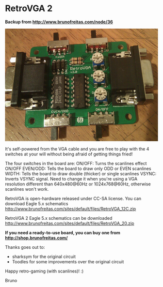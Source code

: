 # RetroVGA 2

**Backup from 
http://www.brunofreitas.com/node/36**

![retrovga20](RetroVGA20.png)

It's self-powered from the VGA cable and you are free to play with the 4 switches at your will without being afraid of getting things fried!

The four switches in the board are:
ON/OFF: Turns the scanlines effect ON/OFF
EVEN/ODD: Tells the board to draw only ODD or EVEN scanlines
WIDTH: Tells the board to draw double (thicker) or single scanlines
VSYNC: Inverts VSYNC signal. Need to change it when you're using a VGA resolution different than 640x480@60Hz or 1024x768@60Hz, otherwise scanlines won't work.

RetroVGA is open-hardware released under CC-SA license. You can download Eagle 5.x schematics http://www.brunofreitas.com/sites/default/files/RetroVGA_12C.zip

RetroVGA 2 Eagle 5.x schematics can be downloaded http://www.brunofreitas.com/sites/default/files/RetroVGA_20.zip

**If you need a ready-to-use board, you can buy one from http://shop.brunofreitas.com/**

Thanks goes out to:
- sharksym for the original circuit
- Toodles for some improvements over the original circuit

Happy retro-gaming (with scanlines)! :)

Bruno

